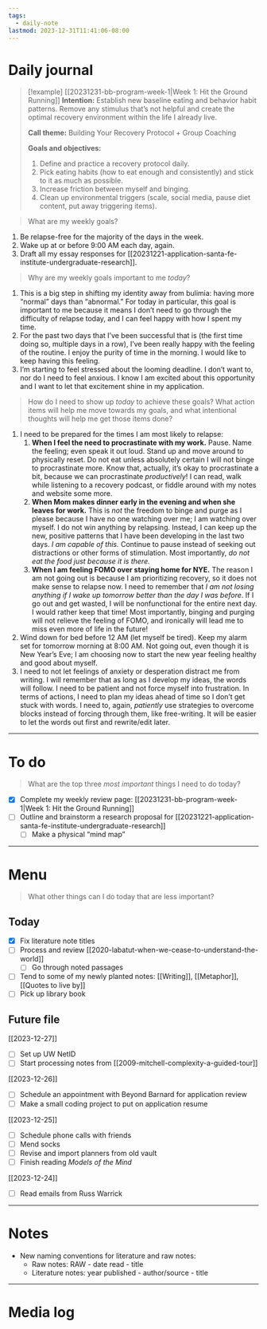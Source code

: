 ```yaml
---
tags:
  - daily-note
lastmod: 2023-12-31T11:41:06-08:00
---
```

# Daily journal

>[!example] [[20231231-bb-program-week-1|Week 1: Hit the Ground Running]]
>**Intention:** Establish new baseline eating and behavior habit patterns. Remove any stimulus that’s not helpful and create the optimal recovery environment within the life I already live.
>
>**Call theme:** Building Your Recovery Protocol + Group Coaching
>
>**Goals and objectives:**
>1. Define and practice a recovery protocol daily.
>2. Pick eating habits (how to eat enough and consistently) and stick to it as much as possible.
>3. Increase friction between myself and binging.
>4. Clean up environmental triggers (scale, social media, pause diet content, put away triggering items).

> What are my weekly goals?

1. Be relapse-free for the majority of the days in the week.
2. Wake up at or before 9:00 AM each day, again.
3. Draft all my essay responses for [[20231221-application-santa-fe-institute-undergraduate-research]].

> Why are my weekly goals important to me *today*?

1. This is a big step in shifting my identity away from bulimia: having more “normal” days than “abnormal.” For today in particular, this goal is important to me because it means I don’t need to go through the difficulty of relapse today, and I can feel happy with how I spent my time.
2. For the past two days that I’ve been successful that is (the first time doing so, multiple days in a row), I’ve been really happy with the feeling of the routine. I enjoy the purity of time in the morning. I would like to keep having this feeling.
3. I’m starting to feel stressed about the looming deadline. I don’t want to, nor do I need to feel anxious. I know I am excited about this opportunity and I want to let that excitement shine in my application.

> How do I need to show up *today* to achieve these goals? What action items will help me move towards my goals, and what intentional thoughts will help me get those items done?

1. I need to be prepared for the times I am most likely to relapse:
	1. **When I feel the need to procrastinate with my work.** Pause. Name the feeling; even speak it out loud. Stand up and move around to physically reset. Do not eat unless absolutely certain I will not binge to procrastinate more. Know that, actually, it’s okay to procrastinate a bit, because we can procrastinate *productively*! I can read, walk while listening to a recovery podcast, or fiddle around with my notes and website some more.
	2. **When Mom makes dinner early in the evening and when she leaves for work.** This is *not* the freedom to binge and purge as I please because I have no one watching over me; I am watching over myself. I do not win anything by relapsing. Instead, I can keep up the new, positive patterns that I have been developing in the last two days. *I am capable of this.* Continue to pause instead of seeking out distractions or other forms of stimulation. Most importantly, *do not eat the food just because it is there.*
	3. **When I am feeling FOMO over staying home for NYE.** The reason I am not going out is because I am prioritizing recovery, so it does not make sense to relapse now. I need to remember that *I am not losing anything if I wake up tomorrow better than the day I was before*. If I go out and get wasted, I will be nonfunctional for the entire next day. I would rather keep that time! Most importantly, binging and purging will not relieve the feeling of FOMO, and ironically will lead me to miss even more of life in the future! 
2. Wind down for bed before 12 AM (let myself be tired). Keep my alarm set for tomorrow morning at 8:00 AM. Not going out, even though it is New Year’s Eve; I am choosing now to start the new year feeling healthy and good about myself.
3. I need to not let feelings of anxiety or desperation distract me from writing. I will remember that as long as I develop my ideas, the words will follow. I need to be patient and not force myself into frustration. In terms of actions, I need to plan my ideas ahead of time so I don’t get stuck with words. I need to, again, *patiently* use strategies to overcome blocks instead of forcing through them, like free-writing. It will be easier to let the words out first and rewrite/edit later.

---
# To do

> What are the top three *most important* things I need to do today?

- [x] Complete my weekly review page: [[20231231-bb-program-week-1|Week 1: Hit the Ground Running]]
- [ ] Outline and brainstorm a research proposal for [[20231221-application-santa-fe-institute-undergraduate-research]]
	- [ ] Make a physical “mind map”

----
# Menu

> What other things can I do today that are less important?
## Today

- [x] Fix literature note titles
- [ ] Process and review [[2020-labatut-when-we-cease-to-understand-the-world]]
	- [ ] Go through noted passages
- [ ] Tend to some of my newly planted notes: [[Writing]], [[Metaphor]], [[Quotes to live by]]
- [ ] Pick up library book

## Future file

[[2023-12-27]]
- [ ] Set up UW NetID
- [ ] Start processing notes from [[2009-mitchell-complexity-a-guided-tour]]

[[2023-12-26]]
- [ ] Schedule an appointment with Beyond Barnard for application review
- [ ] Make a small coding project to put on application resume

[[2023-12-25]]
- [ ] Schedule phone calls with friends
- [ ] Mend socks
- [ ] Revise and import planners from old vault
- [ ] Finish reading *Models of the Mind*

[[2023-12-24]]
- [ ] Read emails from Russ Warrick

---
# Notes

- New naming conventions for literature and raw notes:
	- Raw notes: RAW - date read - title
	- Literature notes: year published - author/source - title

---
# Media log
